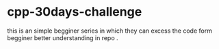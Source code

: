 # cpp-30days-challenge
this is an  simple begginer series in which they  can excess the code form begginer better understanding in repo .
